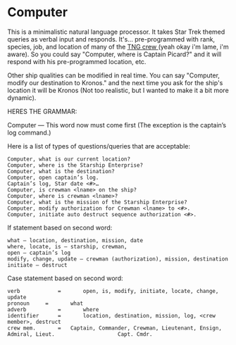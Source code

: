 # Computer

This is a minimalistic natural language processor. It takes Star Trek themed queries as verbal input and responds. 
It's... pre-programmed with rank, species, job, and location of many of the <a href = "http://en.wikipedia.org/wiki/List_of_Star_Trek_characters#Main_cast_and_major_characters_of_Star_Trek:_The_Next_Generation_.28TNG.29_and_Movies">TNG crew </a> (yeah okay i'm lame, i'm aware). So you could say "Computer, where is Captain Picard?" and it will respond with his pre-programmed location, etc. 

Other ship qualities can be modified in real time. You can say "Computer, modify our destination to Kronos." and the next time you ask for the ship's location it will be Kronos (Not too realistic, but I wanted to make it a bit more dynamic).


HERES THE GRAMMAR: 

Computer — This word now must come first (The exception is the captain’s log command.)

Here is a list of types of questions/queries that are acceptable:

	Computer, what is our current location?
	Computer, where is the Starship Enterprise?
	Computer, what is the destination?
	Computer, open captain’s log.
	Captain’s log, Star date <#>…
	Computer, is crewman <lname> on the ship?
	Computer, where is crewman <lname>?
	Computer, what is the mission of the Starship Enterprise?
	Computer, modify authorization for Crewman <lname> to <#>.
	Computer, initiate auto destruct sequence authorization <#>. 

If statement based on second word: 

	what — location, destination, mission, date 
	where, locate, is — starship, crewman, 
	open — captain’s log
	modify, change, update — crewman (authorization), mission, destination
	initiate — destruct 

Case statement based on second word: 

	verb	     	=   	open, is, modify, initiate, locate, change, update
	pronoun    	=   	what
	adverb      	=   	where
	identifier    	=    	location, destination, mission, log, <crew member>, destruct
	crew mem.       =	Captain, Commander, Crewman, Lieutenant, Ensign, Admiral, Lieut. 					Capt. Cmdr. 

